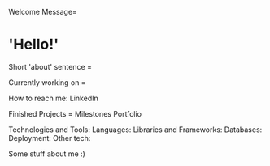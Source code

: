 Welcome Message=
# 'Hello!'

Short 'about' sentence =

Currently working on =

How to reach me:
LinkedIn

Finished Projects = 
Milestones
Portfolio

Technologies and Tools:
Languages:
Libraries and Frameworks:
Databases:
Deployment:
Other tech:

Some stuff about me :)
